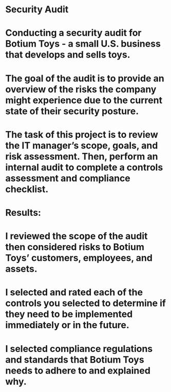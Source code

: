 # Security Audit
# Conducting a security audit for Botium Toys - a small U.S. business that develops and sells toys.
# The goal of the audit is to provide an overview of the risks the company might experience due to the current state of their security posture. 
# The task of this project is to review the IT manager’s scope, goals, and risk assessment. Then, perform an internal audit to complete a controls assessment and compliance checklist. 
# Results:
# I reviewed the scope of the audit then considered risks to Botium Toys’ customers, employees, and assets.
# I selected and rated each of the controls you selected to determine if they need to be implemented immediately or in the future.
# I selected compliance regulations and standards that Botium Toys needs to adhere to and explained why.
